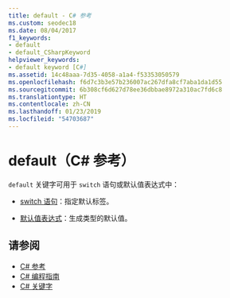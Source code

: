 ```yaml
---
title: default - C# 参考
ms.custom: seodec18
ms.date: 08/04/2017
f1_keywords:
- default
- default_CSharpKeyword
helpviewer_keywords:
- default keyword [C#]
ms.assetid: 14c48aaa-7d35-4058-a1a4-f53353050579
ms.openlocfilehash: f6d7c3b3e57b236007ac267dfa8cf7aba1da1d55
ms.sourcegitcommit: 6b308cf6d627d78ee36dbbae8972a310ac7fd6c8
ms.translationtype: HT
ms.contentlocale: zh-CN
ms.lasthandoff: 01/23/2019
ms.locfileid: "54703687"
---
```

# <a name="default-c-reference"></a>default（C# 参考）

`default` 关键字可用于 `switch` 语句或默认值表达式中：

- [switch 语句](switch.md)：指定默认标签。

- [默认值表达式](../../programming-guide/statements-expressions-operators/default-value-expressions.md)：生成类型的默认值。

## <a name="see-also"></a>请参阅

- [C# 参考](../index.md)
- [C# 编程指南](../../programming-guide/index.md)
- [C# 关键字](index.md)
